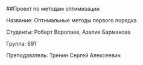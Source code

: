 ##Проект по методам оптимизации

Название: Оптимальные методы первого порядка

Студенты: Роберт Воропаев, Азалия Бармакова

Группа: 691

Преподаватель: Тренин Сергей Алексеевич

